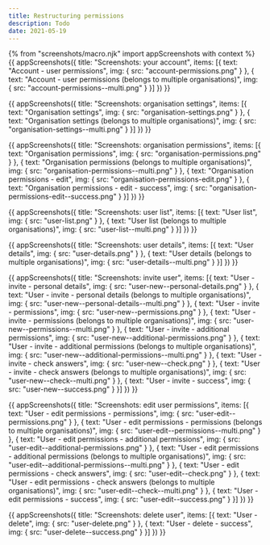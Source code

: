 ```yaml
---
title: Restructuring permissions
description: Todo
date: 2021-05-19
---
```


{% from "screenshots/macro.njk" import appScreenshots with context %}
{{ appScreenshots({
  title: "Screenshots: your account",
  items: [{
    text: "Account - user permissions",
    img: {
      src: "account-permissions.png"
    }
  }, {
    text: "Account - user permissions (belongs to multiple organisations)",
    img: {
      src: "account-permissions--multi.png"
    }
  }]
}) }}

{{ appScreenshots({
  title: "Screenshots: organisation settings",
  items: [{
    text: "Organisation settings",
    img: {
      src: "organisation-settings.png"
    }
  }, {
    text: "Organisation settings (belongs to multiple organisations)",
    img: {
      src: "organisation-settings--multi.png"
    }
  }]
}) }}

{{ appScreenshots({
  title: "Screenshots: organisation permissions",
  items: [{
    text: "Organisation permissions",
    img: {
      src: "organisation-permissions.png"
    }
  }, {
    text: "Organisation permissions (belongs to multiple organisations)",
    img: {
      src: "organisation-permissions--multi.png"
    }
  }, {
    text: "Organisation permissions - edit",
    img: {
      src: "organisation-permissions-edit.png"
    }
  }, {
    text: "Organisation permissions - edit - success",
    img: {
      src: "organisation-permissions-edit--success.png"
    }
  }]
}) }}

{{ appScreenshots({
  title: "Screenshots: user list",
  items: [{
    text: "User list",
    img: {
      src: "user-list.png"
    }
  }, {
    text: "User list (belongs to multiple organisations)",
    img: {
      src: "user-list--multi.png"
    }
  }]
}) }}

{{ appScreenshots({
  title: "Screenshots: user details",
  items: [{
    text: "User details",
    img: {
      src: "user-details.png"
    }
  }, {
    text: "User details (belongs to multiple organisations)",
    img: {
      src: "user-details--multi.png"
    }
  }]
}) }}

{{ appScreenshots({
  title: "Screenshots: invite user",
  items: [{
    text: "User - invite - personal details",
    img: {
      src: "user-new--personal-details.png"
    }
  }, {
    text: "User - invite - personal details (belongs to multiple organisations)",
    img: {
      src: "user-new--personal-details--multi.png"
    }
  }, {
    text: "User - invite - permissions",
    img: {
      src: "user-new--permissions.png"
    }
  }, {
    text: "User - invite - permissions (belongs to multiple organisations)",
    img: {
      src: "user-new--permissions--multi.png"
    }
  }, {
    text: "User - invite - additional permissions",
    img: {
      src: "user-new--additional-permissions.png"
    }
  }, {
    text: "User - invite - additional permissions (belongs to multiple organisations)",
    img: {
      src: "user-new--additional-permissions--multi.png"
    }
  }, {
    text: "User - invite - check answers",
    img: {
      src: "user-new--check.png"
    }
  }, {
    text: "User - invite - check answers (belongs to multiple organisations)",
    img: {
      src: "user-new--check--multi.png"
    }
  }, {
    text: "User - invite - success",
    img: {
      src: "user-new--success.png"
    }
  }]
}) }}

{{ appScreenshots({
  title: "Screenshots: edit user permissions",
  items: [{
    text: "User - edit permissions - permissions",
    img: {
      src: "user-edit--permissions.png"
    }
  }, {
    text: "User - edit permissions - permissions (belongs to multiple organisations)",
    img: {
      src: "user-edit--permissions--multi.png"
    }
  }, {
    text: "User - edit permissions - additional permissions",
    img: {
      src: "user-edit--additional-permissions.png"
    }
  }, {
    text: "User - edit permissions - additional permissions (belongs to multiple organisations)",
    img: {
      src: "user-edit--additional-permissions--multi.png"
    }
  }, {
    text: "User - edit permissions - check answers",
    img: {
      src: "user-edit--check.png"
    }
  }, {
    text: "User - edit permissions - check answers (belongs to multiple organisations)",
    img: {
      src: "user-edit--check--multi.png"
    }
  }, {
    text: "User - edit permissions - success",
    img: {
      src: "user-edit--success.png"
    }
  }]
}) }}

{{ appScreenshots({
  title: "Screenshots: delete user",
  items: [{
    text: "User - delete",
    img: {
      src: "user-delete.png"
    }
  }, {
    text: "User - delete - success",
    img: {
      src: "user-delete--success.png"
    }
  }]
}) }}
